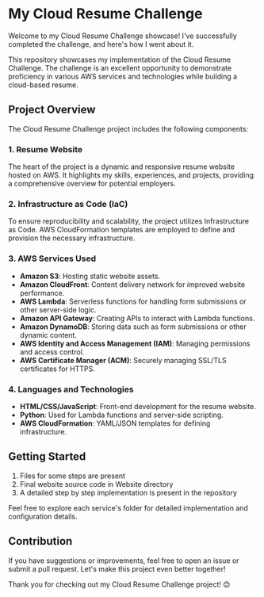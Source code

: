 # My Cloud Resume Challenge

Welcome to my Cloud Resume Challenge showcase! I've successfully completed the challenge, and here's how I went about it.

This repository showcases my implementation of the Cloud Resume Challenge. The challenge is an excellent opportunity to demonstrate proficiency in various AWS services and technologies while building a cloud-based resume.

## Project Overview

The Cloud Resume Challenge project includes the following components:

### 1. Resume Website

The heart of the project is a dynamic and responsive resume website hosted on AWS. It highlights my skills, experiences, and projects, providing a comprehensive overview for potential employers.

### 2. Infrastructure as Code (IaC)

To ensure reproducibility and scalability, the project utilizes Infrastructure as Code. AWS CloudFormation templates are employed to define and provision the necessary infrastructure.

### 3. AWS Services Used

- **Amazon S3**: Hosting static website assets.
- **Amazon CloudFront**: Content delivery network for improved website performance.
- **AWS Lambda**: Serverless functions for handling form submissions or other server-side logic.
- **Amazon API Gateway**: Creating APIs to interact with Lambda functions.
- **Amazon DynamoDB**: Storing data such as form submissions or other dynamic content.
- **AWS Identity and Access Management (IAM)**: Managing permissions and access control.
- **AWS Certificate Manager (ACM)**: Securely managing SSL/TLS certificates for HTTPS.

### 4. Languages and Technologies

- **HTML/CSS/JavaScript**: Front-end development for the resume website.
- **Python**: Used for Lambda functions and server-side scripting.
- **AWS CloudFormation**: YAML/JSON templates for defining infrastructure.

## Getting Started

1. Files for some steps are present
2. Final website source code in Website directory
3. A detailed step by step implementation is present in the repository

Feel free to explore each service's folder for detailed implementation and configuration details.

## Contribution

If you have suggestions or improvements, feel free to open an issue or submit a pull request. Let's make this project even better together!

Thank you for checking out my Cloud Resume Challenge project! 😊
